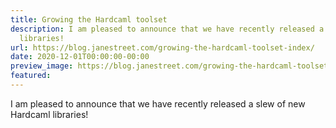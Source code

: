 ```yaml
---
title: Growing the Hardcaml toolset
description: I am pleased to announce that we have recently released a slew of newHardcaml
  libraries!
url: https://blog.janestreet.com/growing-the-hardcaml-toolset-index/
date: 2020-12-01T00:00:00-00:00
preview_image: https://blog.janestreet.com/growing-the-hardcaml-toolset-index/Hardcaml_blog_image_scaled.png
featured:
---
```


<p>I am pleased to announce that we have recently released a slew of new
Hardcaml libraries!</p>


